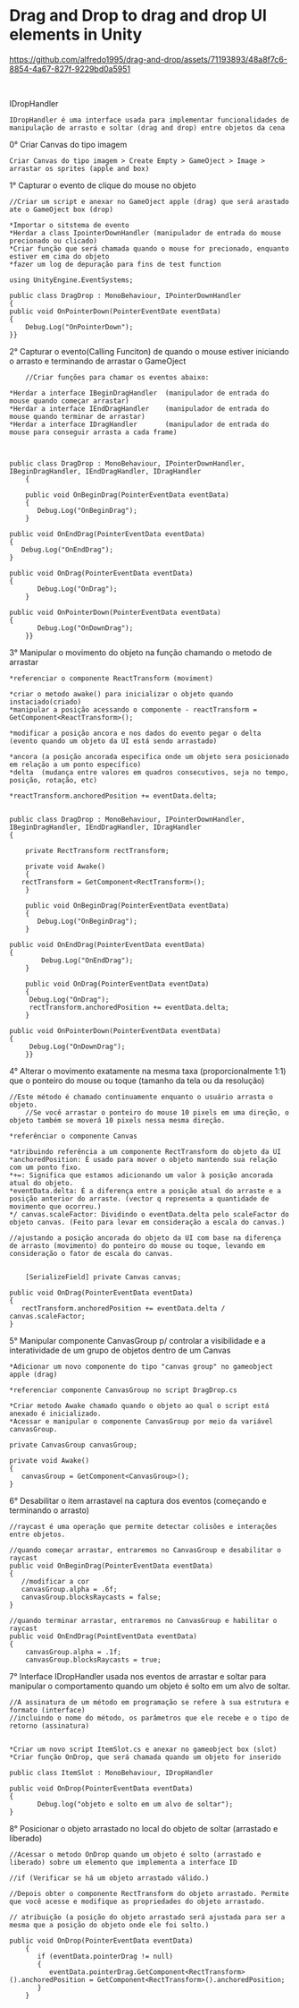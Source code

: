 # Drag and Drop to drag and drop UI elements in Unity 
 

 
https://github.com/alfredo1995/drag-and-drop/assets/71193893/48a8f7c6-8854-4a67-827f-9229bd0a5951


<br>

IDropHandler

    IDropHandler é uma interface usada para implementar funcionalidades de manipulação de arrasto e soltar (drag and drop) entre objetos da cena

0° Criar Canvas do tipo imagem 
 
    Criar Canvas do tipo imagem > Create Empty > GameOject > Image > arrastar os sprites (apple and box)


1° Capturar o evento de clique do mouse no objeto 

	//Criar um script e anexar no GameOject apple (drag) que será arastado ate o GameOject box (drop)

	*Importar o sitstema de evento 
	*Herdar a class IpointerDownHandler (manipulador de entrada do mouse precionado ou clicado)
	*Criar função que será chamada quando o mouse for precionado, enquanto estiver em cima do objeto
	*fazer um log de depuração para fins de test function

	using UnityEngine.EventSystems;

	public class DragDrop : MonoBehaviour, IPointerDownHandler 
	{
	public void OnPointerDown(PointerEventDate eventData)
	{
		Debug.Log("OnPointerDown");
	}}


2° Capturar o evento(Calling Funciton) de quando o mouse estiver iniciando o arrasto e terminando de arrastar o GameOject 


        //Criar funções para chamar os eventos abaixo:
	
	*Herdar a interface IBeginDragHandler  (manipulador de entrada do mouse quando começar arrastar)
	*Herdar a interface IEndDragHandler    (manipulador de entrada do mouse quando terminar de arrastar)
	*Herdar a interface IDragHandler       (manipulador de entrada do mouse para conseguir arrasta a cada frame)



	public class DragDrop : MonoBehaviour, IPointerDownHandler, IBeginDragHandler, IEndDragHandler, IDragHandler
        {
      
        public void OnBeginDrag(PointerEventData eventData)
        {
     	   Debug.Log("OnBeginDrag");
        }

   	public void OnEndDrag(PointerEventData eventData)
   	{
  	   Debug.Log("OnEndDrag");
  	}	

   	public void OnDrag(PointerEventData eventData)
   	{
           Debug.Log("OnDrag");
        }

   	public void OnPointerDown(PointerEventData eventData)
  	{
           Debug.Log("OnDownDrag");
        }}



3° Manipular o movimento do objeto na função chamando o metodo de arrastar

	*referenciar o componente ReactTransform (moviment) 

	*criar o metodo awake() para inicializar o objeto quando instaciado(criado)
	*manipular a posição acessando o componente - reactTransform = GetComponent<ReactTransform>();

	*modificar a posição ancora e nos dados do evento pegar o delta (evento quando um objeto da UI está sendo arrastado)

	*ancora (a posição ancorada especifica onde um objeto sera posicionado em relação a um ponto específico)
	*delta  (mudança entre valores em quadros consecutivos, seja no tempo, posição, rotação, etc)

	*reactTransform.anchoredPosition += eventData.delta;
	

	public class DragDrop : MonoBehaviour, IPointerDownHandler, IBeginDragHandler, IEndDragHandler, IDragHandler
	{
         
        private RectTransform rectTransform;

        private void Awake()
        {
	   rectTransform = GetComponent<RectTransform>();
        }

        public void OnBeginDrag(PointerEventData eventData)
        {
           Debug.Log("OnBeginDrag");
        }

   	public void OnEndDrag(PointerEventData eventData)
  	{
            Debug.Log("OnEndDrag");
        }

        public void OnDrag(PointerEventData eventData)
        {
   	     Debug.Log("OnDrag");
	     rectTransform.anchoredPosition += eventData.delta;
        }

 	public void OnPointerDown(PointerEventData eventData)
   	{
   	     Debug.Log("OnDownDrag");
        }}
	

4° Alterar o movimento exatamente na mesma taxa (proporcionalmente 1:1) que o ponteiro do mouse ou toque  (tamanho da tela ou da resolução)

	//Este método é chamado continuamente enquanto o usuário arrasta o objeto.
        //Se você arrastar o ponteiro do mouse 10 pixels em uma direção, o objeto também se moverá 10 pixels nessa mesma direção.
	
	*referênciar o componente Canvas 	

	*atribuindo referência a um componente RectTransform do objeto da UI
	*anchoredPosition: É usado para mover o objeto mantendo sua relação com um ponto fixo.
	*+=: Significa que estamos adicionando um valor à posição ancorada atual do objeto.
	*eventData.delta: É a diferença entre a posição atual do arraste e a posição anterior do arraste. (vector q representa a quantidade de movimento que ocorreu.)
	*/ canvas.scaleFactor: Dividindo o eventData.delta pelo scaleFactor do objeto canvas. (Feito para levar em consideração a escala do canvas.)

	//ajustando a posição ancorada do objeto da UI com base na diferença de arrasto (movimento) do ponteiro do mouse ou toque, levando em consideração o fator de escala do canvas. 


        [SerializeField] private Canvas canvas;

	public void OnDrag(PointerEventData eventData)
	{
 	   rectTransform.anchoredPosition += eventData.delta / canvas.scaleFactor;
	}


5° Manipular componente CanvasGroup p/ controlar a visibilidade e a interatividade de um grupo de objetos dentro de um Canvas

	*Adicionar um novo componente do tipo "canvas group" no gameobject apple (drag)

	*referenciar componente CanvasGroup no script DragDrop.cs

	*Criar metodo Awake chamado quando o objeto ao qual o script está anexado é inicializado.
	*Acessar e manipular o componente CanvasGroup por meio da variável canvasGroup.

	private CanvasGroup canvasGroup;

	private void Awake()
	{
	   canvasGroup = GetComponent<CanvasGroup>();
	}


6° Desabilitar o item arrastavel na captura dos eventos (começando e terminando o arrasto)

	//raycast é uma operação que permite detectar colisões e interações entre objetos.

 	//quando começar arrastar, entraremos no CanvasGroup e desabilitar o raycast	
	public void OnBeginDrag(PointerEventData eventData)
	{
	   //modificar a cor
	   canvasGroup.alpha = .6f;
	   canvasGroup.blocksRaycasts = false;
	}
	
	//quando terminar arrastar, entraremos no CanvasGroup e habilitar o raycast 
	public void OnEndDrag(PointEventData eventData)
	{
	    canvasGroup.alpha = .1f;
	    canvasGroup.blocksRaycasts = true;


7° Interface IDropHandler usada nos eventos de arrastar e soltar para manipular o comportamento quando um objeto é solto em um alvo de soltar.


	//A assinatura de um método em programação se refere à sua estrutura e formato (interface) 
	//incluindo o nome do método, os parâmetros que ele recebe e o tipo de retorno (assinatura)

	
	*Criar um novo script ItemSlot.cs e anexar no gameobject box (slot) 	
	*Criar função OnDrop, que será chamada quando um objeto for inserido

	public class ItemSlot : MonoBehaviour, IDropHandler

	public void OnDrop(PointerEventData eventData)
	{
           Debug.log("objeto e solto em um alvo de soltar");
	}


8° Posicionar o objeto arrastado no local do objeto de soltar (arrastado e liberado)

	
	//Acessar o metodo OnDrop quando um objeto é solto (arrastado e liberado) sobre um elemento que implementa a interface ID

	//if (Verificar se há um objeto arrastado válido.)

	//Depois obter o componente RectTransform do objeto arrastado. Permite que você acesse e modifique as propriedades do objeto arrastado.

	// atribuição (a posição do objeto arrastado será ajustada para ser a mesma que a posição do objeto onde ele foi solto.)

	public void OnDrop(PointerEventData eventData) 
        {
           if (eventData.pointerDrag != null)
           {
              eventData.pointerDrag.GetComponent<RectTransform>().anchoredPosition = GetComponent<RectTransform>().anchoredPosition;
           }
        }

 
 
 

